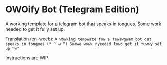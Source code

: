 # OWOify Bot (Telegram Edition)
A working template for a telegram bot that speaks in tongues. Some work needed to get it fully set up.

Translation (en-weeb):
```A wowking tempwate fow a tewawgwam bot dat speaks in tongues (* ^ ω ^) Somwe wowk nyeeded towo get it fuwwy set up ^w^```

Instructions are WIP
